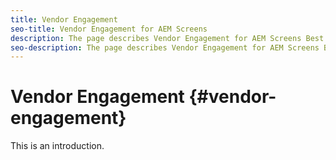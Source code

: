 ```yaml
---
title: Vendor Engagement
seo-title: Vendor Engagement for AEM Screens
description: The page describes Vendor Engagement for AEM Screens Best Practices Guide
seo-description: The page describes Vendor Engagement for AEM Screens Best Practices Guide
---
```


# Vendor Engagement {#vendor-engagement}

This is an introduction.
